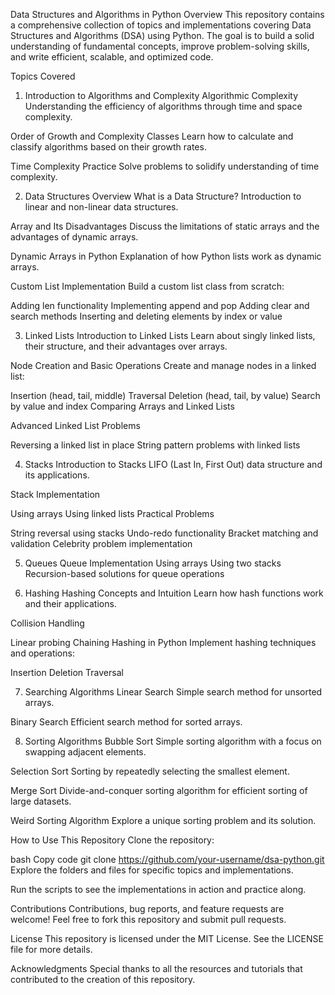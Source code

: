 Data Structures and Algorithms in Python
Overview
This repository contains a comprehensive collection of topics and implementations covering Data Structures and Algorithms (DSA) using Python. The goal is to build a solid understanding of fundamental concepts, improve problem-solving skills, and write efficient, scalable, and optimized code.

Topics Covered
1. Introduction to Algorithms and Complexity
Algorithmic Complexity
Understanding the efficiency of algorithms through time and space complexity.

Order of Growth and Complexity Classes
Learn how to calculate and classify algorithms based on their growth rates.

Time Complexity Practice
Solve problems to solidify understanding of time complexity.

2. Data Structures Overview
What is a Data Structure?
Introduction to linear and non-linear data structures.

Array and Its Disadvantages
Discuss the limitations of static arrays and the advantages of dynamic arrays.

Dynamic Arrays in Python
Explanation of how Python lists work as dynamic arrays.

Custom List Implementation
Build a custom list class from scratch:

Adding len functionality
Implementing append and pop
Adding clear and search methods
Inserting and deleting elements by index or value

3. Linked Lists
Introduction to Linked Lists
Learn about singly linked lists, their structure, and their advantages over arrays.

Node Creation and Basic Operations
Create and manage nodes in a linked list:

Insertion (head, tail, middle)
Traversal
Deletion (head, tail, by value)
Search by value and index
Comparing Arrays and Linked Lists

Advanced Linked List Problems

Reversing a linked list in place
String pattern problems with linked lists

4. Stacks
Introduction to Stacks
LIFO (Last In, First Out) data structure and its applications.

Stack Implementation

Using arrays
Using linked lists
Practical Problems

String reversal using stacks
Undo-redo functionality
Bracket matching and validation
Celebrity problem implementation

5. Queues
Queue Implementation
Using arrays
Using two stacks
Recursion-based solutions for queue operations

6. Hashing
Hashing Concepts and Intuition
Learn how hash functions work and their applications.

Collision Handling

Linear probing
Chaining
Hashing in Python
Implement hashing techniques and operations:

Insertion
Deletion
Traversal

7. Searching Algorithms
Linear Search
Simple search method for unsorted arrays.

Binary Search
Efficient search method for sorted arrays.

8. Sorting Algorithms
Bubble Sort
Simple sorting algorithm with a focus on swapping adjacent elements.

Selection Sort
Sorting by repeatedly selecting the smallest element.

Merge Sort
Divide-and-conquer sorting algorithm for efficient sorting of large datasets.

Weird Sorting Algorithm
Explore a unique sorting problem and its solution.

How to Use This Repository
Clone the repository:

bash
Copy code
git clone https://github.com/your-username/dsa-python.git
Explore the folders and files for specific topics and implementations.

Run the scripts to see the implementations in action and practice along.

Contributions
Contributions, bug reports, and feature requests are welcome! Feel free to fork this repository and submit pull requests.

License
This repository is licensed under the MIT License. See the LICENSE file for more details.

Acknowledgments
Special thanks to all the resources and tutorials that contributed to the creation of this repository.






